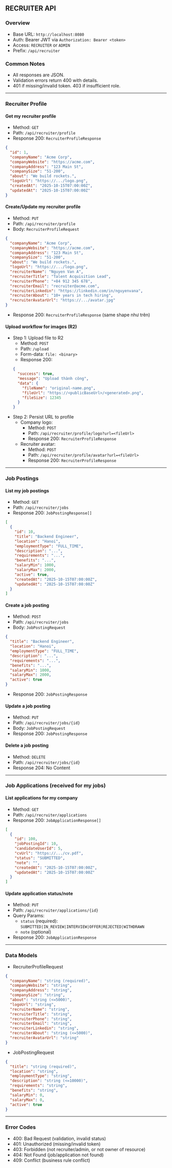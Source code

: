 ## RECRUITER API

### Overview
- Base URL: `http://localhost:8080`
- Auth: Bearer JWT via `Authorization: Bearer <token>`
- Access: `RECRUITER` or `ADMIN`
- Prefix: `/api/recruiter`

### Common Notes
- All responses are JSON.
- Validation errors return 400 with details.
- 401 if missing/invalid token. 403 if insufficient role.

---

### Recruiter Profile

#### Get my recruiter profile
- Method: `GET`
- Path: `/api/recruiter/profile`
- Response 200: `RecruiterProfileResponse`
```json
{
  "id": 1,
  "companyName": "Acme Corp",
  "companyWebsite": "https://acme.com",
  "companyAddress": "123 Main St",
  "companySize": "51-200",
  "about": "We build rockets.",
  "logoUrl": "https://.../logo.png",
  "createdAt": "2025-10-15T07:00:00Z",
  "updatedAt": "2025-10-15T07:00:00Z"
}
```

#### Create/Update my recruiter profile
- Method: `PUT`
- Path: `/api/recruiter/profile`
- Body: `RecruiterProfileRequest`
```json
{
  "companyName": "Acme Corp",
  "companyWebsite": "https://acme.com",
  "companyAddress": "123 Main St",
  "companySize": "51-200",
  "about": "We build rockets.",
  "logoUrl": "https://.../logo.png",
  "recruiterName": "Nguyen Van A",
  "recruiterTitle": "Talent Acquisition Lead",
  "recruiterPhone": "+84 912 345 678",
  "recruiterEmail": "recruiter@acme.com",
  "recruiterLinkedin": "https://linkedin.com/in/nguyenvana",
  "recruiterAbout": "10+ years in tech hiring",
  "recruiterAvatarUrl": "https://.../avatar.jpg"
}
```
- Response 200: `RecruiterProfileResponse` (same shape như trên)

#### Upload workflow for images (R2)
- Step 1: Upload file to R2
  - Method: `POST`
  - Path: `/upload`
  - Form-data: `file: <binary>`
  - Response 200:
  ```json
  {
    "success": true,
    "message": "Upload thành công",
    "data": {
      "fileName": "original-name.png",
      "fileUrl": "https://<publicBaseUrl>/<generated>.png",
      "fileSize": 12345
    }
  }
  ```
- Step 2: Persist URL to profile
  - Company logo:
    - Method: `POST`
    - Path: `/api/recruiter/profile/logo?url=<fileUrl>`
    - Response 200: `RecruiterProfileResponse`
  - Recruiter avatar:
    - Method: `POST`
    - Path: `/api/recruiter/profile/avatar?url=<fileUrl>`
    - Response 200: `RecruiterProfileResponse`

---

### Job Postings

#### List my job postings
- Method: `GET`
- Path: `/api/recruiter/jobs`
- Response 200: `JobPostingResponse[]`
```json
[
  {
    "id": 10,
    "title": "Backend Engineer",
    "location": "Hanoi",
    "employmentType": "FULL_TIME",
    "description": "...",
    "requirements": "...",
    "benefits": "...",
    "salaryMin": 1000,
    "salaryMax": 2000,
    "active": true,
    "createdAt": "2025-10-15T07:00:00Z",
    "updatedAt": "2025-10-15T07:00:00Z"
  }
]
```

#### Create a job posting
- Method: `POST`
- Path: `/api/recruiter/jobs`
- Body: `JobPostingRequest`
```json
{
  "title": "Backend Engineer",
  "location": "Hanoi",
  "employmentType": "FULL_TIME",
  "description": "...",
  "requirements": "...",
  "benefits": "...",
  "salaryMin": 1000,
  "salaryMax": 2000,
  "active": true
}
```
- Response 200: `JobPostingResponse`

#### Update a job posting
- Method: `PUT`
- Path: `/api/recruiter/jobs/{id}`
- Body: `JobPostingRequest`
- Response 200: `JobPostingResponse`

#### Delete a job posting
- Method: `DELETE`
- Path: `/api/recruiter/jobs/{id}`
- Response 204: No Content

---

### Job Applications (received for my jobs)

#### List applications for my company
- Method: `GET`
- Path: `/api/recruiter/applications`
- Response 200: `JobApplicationResponse[]`
```json
[
  {
    "id": 100,
    "jobPostingId": 10,
    "candidateUserId": 5,
    "cvUrl": "https://.../cv.pdf",
    "status": "SUBMITTED",
    "note": "",
    "createdAt": "2025-10-15T07:00:00Z",
    "updatedAt": "2025-10-15T07:00:00Z"
  }
]
```

#### Update application status/note
- Method: `PUT`
- Path: `/api/recruiter/applications/{id}`
- Query Params:
  - `status` (required): `SUBMITTED|IN_REVIEW|INTERVIEW|OFFER|REJECTED|WITHDRAWN`
  - `note` (optional)
- Response 200: `JobApplicationResponse`

---

### Data Models

- RecruiterProfileRequest
```json
{
  "companyName": "string (required)",
  "companyWebsite": "string",
  "companyAddress": "string",
  "companySize": "string",
  "about": "string (<=5000)",
  "logoUrl": "string",
  "recruiterName": "string",
  "recruiterTitle": "string",
  "recruiterPhone": "string",
  "recruiterEmail": "string",
  "recruiterLinkedin": "string",
  "recruiterAbout": "string (<=5000)",
  "recruiterAvatarUrl": "string"
}
```

- JobPostingRequest
```json
{
  "title": "string (required)",
  "location": "string",
  "employmentType": "string",
  "description": "string (<=10000)",
  "requirements": "string",
  "benefits": "string",
  "salaryMin": 0,
  "salaryMax": 0,
  "active": true
}
```

---

### Error Codes
- 400: Bad Request (validation, invalid status)
- 401: Unauthorized (missing/invalid token)
- 403: Forbidden (not recruiter/admin, or not owner of resource)
- 404: Not Found (job/application not found)
- 409: Conflict (business rule conflict)


